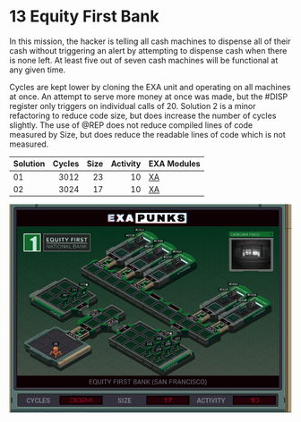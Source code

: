 # 13 Equity First Bank

In this mission, the hacker is telling all cash machines to dispense all of their cash without triggering an alert by attempting to dispense cash when there is none left.  At least five out of seven cash machines will be functional at any given time.

Cycles are kept lower by cloning the EXA unit and operating on all machines at once.  An attempt to serve more money at once was made, but the #DISP register only triggers on individual calls of 20. Solution 2 is a minor refactoring to reduce code size, but does increase the number of cycles slightly.  The use of @REP does not reduce compiled lines of code measured by Size, but does reduce the readable lines of code which is not measured.

| Solution | Cycles | Size | Activity | EXA Modules|
|:---------|-------:|-----:|---------:|------------|
| 01       |   3012 |   23 |       10 | [XA](01-XA.exa) |
| 02       |   3024 |   17 |       10 | [XA](02-XA.exa) |

![Solution 02](EXAPUNKS%20-%20Equity%20First%20Bank.gif "Solution 02")
